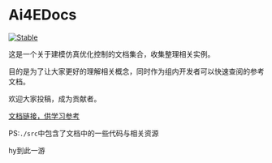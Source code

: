 # Ai4EDocs

[![Stable](https://img.shields.io/badge/docs-stable-blue.svg)](https://ai4energy.github.io/Ai4EDocs/)

这是一个关于建模仿真优化控制的文档集合，收集整理相关实例。

目的是为了让大家更好的理解相关概念，同时作为组内开发者可以快速查阅的参考文档。

欢迎大家投稿，成为贡献者。

[文档链接，供学习参考](https://ai4energy.github.io/Ai4EDocs/)

PS:`./src`中包含了文档中的一些代码与相关资源

hy到此一游
